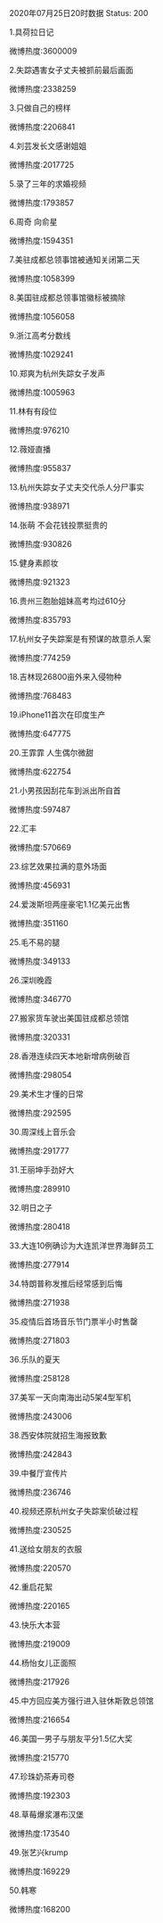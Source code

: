 2020年07月25日20时数据
Status: 200

1.具荷拉日记

微博热度:3600009

2.失踪遇害女子丈夫被抓前最后画面

微博热度:2338259

3.只做自己的榜样

微博热度:2206841

4.刘芸发长文感谢姐姐

微博热度:2017725

5.录了三年的求婚视频

微博热度:1793857

6.周奇 向俞星

微博热度:1594351

7.美驻成都总领事馆被通知关闭第二天

微博热度:1058399

8.美国驻成都总领事馆徽标被摘除

微博热度:1056058

9.浙江高考分数线

微博热度:1029241

10.郑爽为杭州失踪女子发声

微博热度:1005963

11.林有有段位

微博热度:976210

12.薇娅直播

微博热度:955837

13.杭州失踪女子丈夫交代杀人分尸事实

微博热度:938971

14.张萌 不会花钱投票挺贵的

微博热度:930826

15.健身素颜妆

微博热度:921323

16.贵州三胞胎姐妹高考均过610分

微博热度:835793

17.杭州女子失踪案是有预谋的故意杀人案

微博热度:774259

18.吉林现26800亩外来入侵物种

微博热度:768483

19.iPhone11首次在印度生产

微博热度:647775

20.王霏霏 人生偶尔微甜

微博热度:622754

21.小男孩因刮花车到派出所自首

微博热度:597487

22.汇丰

微博热度:570669

23.综艺效果拉满的意外场面

微博热度:456931

24.爱泼斯坦两座豪宅1.1亿美元出售

微博热度:351160

25.毛不易的腿

微博热度:349133

26.深圳晚霞

微博热度:346770

27.搬家货车驶出美国驻成都总领馆

微博热度:320331

28.香港连续四天本地新增病例破百

微博热度:298054

29.美术生才懂的日常

微博热度:292595

30.周深线上音乐会

微博热度:291777

31.王丽坤手劲好大

微博热度:289910

32.明日之子

微博热度:280418

33.大连10例确诊为大连凯洋世界海鲜员工

微博热度:277914

34.特朗普称发推后经常感到后悔

微博热度:271938

35.疫情后首场音乐节门票半小时售罄

微博热度:271803

36.乐队的夏天

微博热度:258128

37.美军一天向南海出动5架4型军机

微博热度:243006

38.西安体院就招生海报致歉

微博热度:242843

39.中餐厅宣传片

微博热度:236746

40.视频还原杭州女子失踪案侦破过程

微博热度:230525

41.送给女朋友的衣服

微博热度:220570

42.重启花絮

微博热度:220165

43.快乐大本营

微博热度:219009

44.杨怡女儿正面照

微博热度:217926

45.中方回应美方强行进入驻休斯敦总领馆

微博热度:216654

46.美国一男子与朋友平分1.5亿大奖

微博热度:215770

47.珍珠奶茶寿司卷

微博热度:192303

48.草莓爆浆瀑布汉堡

微博热度:173540

49.张艺兴krump

微博热度:169229

50.韩寒

微博热度:168200

